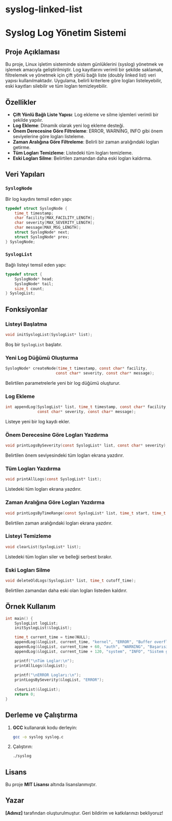 # syslog-linked-list
# Syslog Log Yönetim Sistemi

## Proje Açıklaması
Bu proje, Linux işletim sisteminde sistem günlüklerini (syslog) yönetmek ve işlemek amacıyla geliştirilmiştir. Log kayıtlarını verimli bir şekilde saklamak, filtrelemek ve yönetmek için çift yönlü bağlı liste (doubly linked list) veri yapısı kullanılmaktadır. Uygulama, belirli kriterlere göre logları listeleyebilir, eski kayıtları silebilir ve tüm logları temizleyebilir.

## Özellikler
- **Çift Yönlü Bağlı Liste Yapısı**: Log ekleme ve silme işlemleri verimli bir şekilde yapılır.
- **Log Ekleme**: Dinamik olarak yeni log ekleme desteği.
- **Önem Derecesine Göre Filtreleme**: ERROR, WARNING, INFO gibi önem seviyelerine göre logları listeleme.
- **Zaman Aralığına Göre Filtreleme**: Belirli bir zaman aralığındaki logları getirme.
- **Tüm Logları Temizleme**: Listedeki tüm logları temizleme.
- **Eski Logları Silme**: Belirtilen zamandan daha eski logları kaldırma.

## Veri Yapıları

### `SyslogNode`
Bir log kaydını temsil eden yapı:
```c
typedef struct SyslogNode {
    time_t timestamp;
    char facility[MAX_FACILITY_LENGTH];
    char severity[MAX_SEVERITY_LENGTH];
    char message[MAX_MSG_LENGTH];
    struct SyslogNode* next;
    struct SyslogNode* prev;
} SyslogNode;
```

### `SyslogList`
Bağlı listeyi temsil eden yapı:
```c
typedef struct {
    SyslogNode* head;
    SyslogNode* tail;
    size_t count;
} SyslogList;
```

## Fonksiyonlar

### Listeyi Başlatma
```c
void initSyslogList(SyslogList* list);
```
Boş bir `SyslogList` başlatır.

### Yeni Log Düğümü Oluşturma
```c
SyslogNode* createNode(time_t timestamp, const char* facility, 
                      const char* severity, const char* message);
```
Belirtilen parametrelerle yeni bir log düğümü oluşturur.

### Log Ekleme
```c
int appendLog(SyslogList* list, time_t timestamp, const char* facility, 
              const char* severity, const char* message);
```
Listeye yeni bir log kaydı ekler.

### Önem Derecesine Göre Logları Yazdırma
```c
void printLogsBySeverity(const SyslogList* list, const char* severity);
```
Belirtilen önem seviyesindeki tüm logları ekrana yazdırır.

### Tüm Logları Yazdırma
```c
void printAllLogs(const SyslogList* list);
```
Listedeki tüm logları ekrana yazdırır.

### Zaman Aralığına Göre Logları Yazdırma
```c
void printLogsByTimeRange(const SyslogList* list, time_t start, time_t end);
```
Belirtilen zaman aralığındaki logları ekrana yazdırır.

### Listeyi Temizleme
```c
void clearList(SyslogList* list);
```
Listedeki tüm logları siler ve belleği serbest bırakır.

### Eski Logları Silme
```c
void deleteOldLogs(SyslogList* list, time_t cutoff_time);
```
Belirtilen zamandan daha eski olan logları listeden kaldırır.

## Örnek Kullanım

```c
int main() {
    SyslogList logList;
    initSyslogList(&logList);

    time_t current_time = time(NULL);
    appendLog(&logList, current_time, "kernel", "ERROR", "Buffer overflow algılandı");
    appendLog(&logList, current_time + 60, "auth", "WARNING", "Başarısız giriş denemesi");
    appendLog(&logList, current_time + 120, "system", "INFO", "Sistem güncellemesi başlatıldı");

    printf("\nTüm Loglar:\n");
    printAllLogs(&logList);
    
    printf("\nERROR Logları:\n");
    printLogsBySeverity(&logList, "ERROR");
    
    clearList(&logList);
    return 0;
}
```

## Derleme ve Çalıştırma

1. **GCC** kullanarak kodu derleyin:
   ```sh
   gcc -o syslog syslog.c
   ```
2. Çalıştırın:
   ```sh
   ./syslog
   ```

## Lisans
Bu proje **MIT Lisansı** altında lisanslanmıştır.

## Yazar
**[Adınız]** tarafından oluşturulmuştur. Geri bildirim ve katkılarınızı bekliyoruz!

